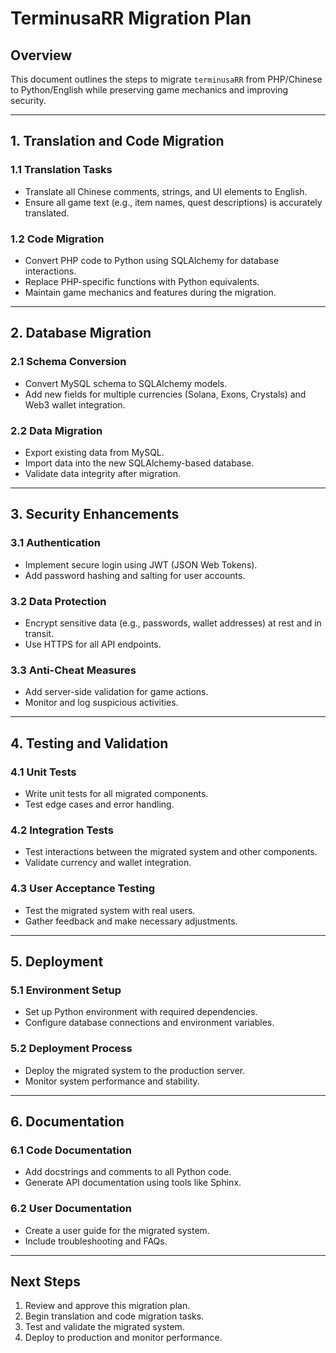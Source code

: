 # TerminusaRR Migration Plan

## Overview
This document outlines the steps to migrate `terminusaRR` from PHP/Chinese to Python/English while preserving game mechanics and improving security.

---

## 1. Translation and Code Migration

### 1.1 Translation Tasks
- Translate all Chinese comments, strings, and UI elements to English.
- Ensure all game text (e.g., item names, quest descriptions) is accurately translated.

### 1.2 Code Migration
- Convert PHP code to Python using SQLAlchemy for database interactions.
- Replace PHP-specific functions with Python equivalents.
- Maintain game mechanics and features during the migration.

---

## 2. Database Migration

### 2.1 Schema Conversion
- Convert MySQL schema to SQLAlchemy models.
- Add new fields for multiple currencies (Solana, Exons, Crystals) and Web3 wallet integration.

### 2.2 Data Migration
- Export existing data from MySQL.
- Import data into the new SQLAlchemy-based database.
- Validate data integrity after migration.

---

## 3. Security Enhancements

### 3.1 Authentication
- Implement secure login using JWT (JSON Web Tokens).
- Add password hashing and salting for user accounts.

### 3.2 Data Protection
- Encrypt sensitive data (e.g., passwords, wallet addresses) at rest and in transit.
- Use HTTPS for all API endpoints.

### 3.3 Anti-Cheat Measures
- Add server-side validation for game actions.
- Monitor and log suspicious activities.

---

## 4. Testing and Validation

### 4.1 Unit Tests
- Write unit tests for all migrated components.
- Test edge cases and error handling.

### 4.2 Integration Tests
- Test interactions between the migrated system and other components.
- Validate currency and wallet integration.

### 4.3 User Acceptance Testing
- Test the migrated system with real users.
- Gather feedback and make necessary adjustments.

---

## 5. Deployment

### 5.1 Environment Setup
- Set up Python environment with required dependencies.
- Configure database connections and environment variables.

### 5.2 Deployment Process
- Deploy the migrated system to the production server.
- Monitor system performance and stability.

---

## 6. Documentation

### 6.1 Code Documentation
- Add docstrings and comments to all Python code.
- Generate API documentation using tools like Sphinx.

### 6.2 User Documentation
- Create a user guide for the migrated system.
- Include troubleshooting and FAQs.

---

## Next Steps
1. Review and approve this migration plan.
2. Begin translation and code migration tasks.
3. Test and validate the migrated system.
4. Deploy to production and monitor performance.

